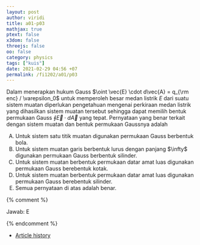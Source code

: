 ```yaml
---
layout: post
author: viridi
title: a01-p03
mathjax: true
ptext: false
x3dom: false
threejs: false
oo: false
category: physics
tags: ["kuis"]
date: 2021-02-29 04:56 +07
permalink: /fi1202/a01/p03
---
```

Dalam menerapkan hukum Gauss $\oint \vec{E} \cdot d\vec{A} = q_{\rm enc} / \varepsilon_0$ untuk memperoleh besar medan listrik $E$ dari suatu sistem muatan diperlukan pengetahuan mengenai perkiraan medan listrik yang dihasilkan sistem muatan tersebut sehingga dapat memilih bentuk permukaan Gauss $\oint \vec{E} \cdot d\vec{A}$ yang tepat. Pernyataan yang benar terkait dengan sistem muatan dan bentuk permukaan Gaussnya adalah
<ol type="A">
<li>Untuk sistem satu titik muatan digunakan permukaan Gauss berbentuk bola.</li>
<li>Untuk sistem muatan garis berbentuk lurus dengan panjang $\infty$ digunakan permukaan Gauss berbentuk silinder.</li>
<li>Untuk sistem muatan berbentuk permukaan datar amat luas digunakan permukaan Gauss berebentuk kotak.</li>
<li>Untuk sistem muatan berbentuk permukaan datar amat luas digunakan permukaan Gauss berebentuk silinder.</li>
<li>Semua pernyataan di atas adalah benar.</li>
</ol>

{% comment %}

Jawab: E

{% endcomment %}

+ [Article history](https://github.com/butiran/butiran.github.io/commits/master/_posts/fi1202/a01/2021-02-28-p01.md)
